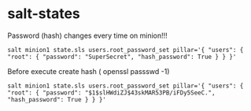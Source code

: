 # salt-states

Password (hash) changes every time on minion!!!
```
salt minion1 state.sls users.root_password_set pillar='{ "users": { "root": { "password": "SuperSecret", "hash_password": True } } }'
```

Before execute create hash ( openssl passswd -1)
```
salt minion1 state.sls users.root_password_set pillar='{ "users": { "root": { "password": "$1$slHWdiZJ$43skMAR53PB/iFDy5SeeC.", "hash_password": True } } }'
```
